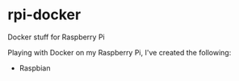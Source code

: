 # rpi-docker
Docker stuff for Raspberry Pi

Playing with Docker on my Raspberry Pi, I've created the following:

* Raspbian
